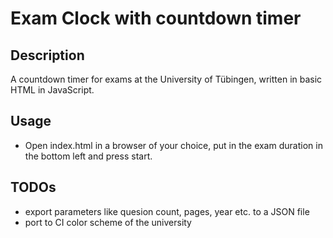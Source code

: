 # Exam Clock with countdown timer

## Description
A countdown timer for exams at the University of Tübingen, written in basic HTML in JavaScript.

## Usage
- Open index.html in a browser of your choice, put in the exam duration in the bottom left and press start.


## TODOs
- export parameters like quesion count, pages, year etc. to a JSON file
- port to CI color scheme of the university
